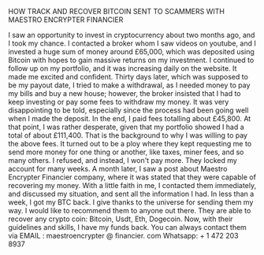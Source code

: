 HOW TRACK AND RECOVER BITCOIN SENT TO SCAMMERS WITH MAESTRO ENCRYPTER FINANCIER

I saw an opportunity to invest in cryptocurrency about two months ago, and I took my chance. I contacted a broker whom I saw videos on youtube, and I invested a huge sum of money around £65,000, which was deposited using Bitcoin with hopes to gain massive returns on my investment. I continued to follow up on my portfolio, and it was increasing daily on the website. It made me excited and confident. Thirty days later, which was supposed to be my payout date, I tried to make a withdrawal, as I needed money to pay my bills and buy a new house; however, the broker insisted that I had to keep investing or pay some fees to withdraw my money. It was very disappointing to be told, especially since the process had been going well when I made the deposit. In the end, I paid fees totalling about £45,800. At that point, I was rather desperate, given that my portfolio showed I had a total of about £111,400. That is the background to why I was willing to pay the above fees. It turned out to be a ploy where they kept requesting me to send more money for one thing or another, like taxes, miner fees, and so many others. I refused, and instead, I won't pay more. They locked my account for many weeks. A month later, I saw a post about Maestro Encrypter Financier company, where it was stated that they were capable of recovering my money. With a little faith in me, I contacted them immediately, and discussed my situation, and sent all the information I had.
In less than a week, I got my BTC back. I give thanks to the universe for sending them my way. I would like to recommend them to anyone out there. They are able to recover any crypto coin: Bitcoin, Usdt, Eth, Dogecoin. Now, with their guidelines and skills, I have my funds back. You can always contact them via
EMAIL : maestroencrypter @ financier. com
Whatsapp: + 1 472 203 8937
